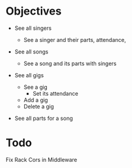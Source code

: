 # Objectives

- See all singers
    - See a singer and their parts, attendance, 
- See all songs
    - See a song and its parts with singers

- See all gigs
    - See a gig
        - Set its attendance
    - Add a gig
    - Delete a gig

- See all parts for a song


# Todo
Fix Rack Cors in Middleware
